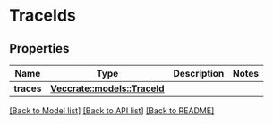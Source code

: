 # TraceIds

## Properties

Name | Type | Description | Notes
------------ | ------------- | ------------- | -------------
**traces** | [**Vec<crate::models::TraceId>**](TraceID.md) |  | 

[[Back to Model list]](../README.md#documentation-for-models) [[Back to API list]](../README.md#documentation-for-api-endpoints) [[Back to README]](../README.md)


